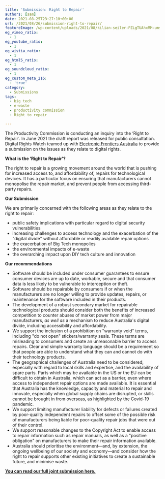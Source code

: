 ```yaml
---
title: 'Submission: Right to Repair'
authors: [sam]
date: 2021-08-25T23:27:10+00:00
url: /2021/08/26/submission-right-to-repair/
featureImage: /wp-content/uploads/2021/08/kilian-seiler-PZLgTUAhxMM-unsplash.jpg
eg_vimeo_ratio:
  - 1
eg_youtube_ratio:
  - 1
eg_wistia_ratio:
  - 1
eg_html5_ratio:
  - 1
eg_soundcloud_ratio:
  - 1
eg_custom_meta_216:
  - 'true'
category:
  - Submissions
tags:
  - big tech
  - e-waste
  - productivity commission
  - Right to repair

---
```

The Productivity Commission is conducting an inquiry into the &#8216;Right to Repair&#8217;. In June 2021 the draft report was released for public consultation. Digital Rights Watch teamed up with [Electronic Frontiers Australia][1] to provide a submission on the issues as they relate to digital rights.

**What is the &#8216;Right to Repair&#8217;?**

The right to repair is a growing movement around the world that is pushing for increased access to, and affordability of, repairs for technological devices. It has a particular focus on ensuring that manufacturers cannot monopolise the repair market, and prevent people from accessing third-party repairs.

**Our Submission**

We are primarily concerned with the following areas as they relate to the right to repair:

  * public safety implications with particular regard to digital security vulnerabilities
  * increasing challenges to access technology and the exacerbation of the "digital divide" without affordable or readily available repair options
  * the exacerbation of Big Tech monopolies
  * the environmental impacts of e-waste
  * the overarching impact upon DIY tech culture and innovation

**Our recommendations**

  * Software should be included under consumer guarantees to ensure consumer devices are up to date, workable, secure and that consumer data is less likely to be vulnerable to interception or theft.
  * Software should be repairable by consumers if or when the manufacturers are no longer willing to provide updates, repairs, or maintenance for the software included in their products.
  * The development of a robust secondary market for repairable technological products should consider both the benefits of increased competition to counter abuses of market power from major manufacturers, _as well as_ a mechanism to reduce Australia's digital divide, including accessibility and affordability.
  * We support the inclusion of a prohibition on "warranty void" terms, including "do not open" stickers/warranty seals. These terms are misleading to consumers and create an unreasonable barrier to access repairs. Clear and simple warranty language should be a requirement so that people are able to understand what they can and cannot do with their technology products.
  * The geographical challenges of Australia need to be considered, especially with regard to local skills and expertise, and the availability of spare parts. Parts which may be available in the US or the EU can be difficult to obtain in Australia, which can act as a barrier, even where access to independent repair options are made available. It is essential that Australia has the knowledge, capacity and material to repair and innovate, especially when global supply chains are disrupted, or skills cannot be brought in from overseas, as highlighted by the Covid-19 pandemic.
  * We support limiting manufacturer liability for defects or failures created by poor-quality independent repairs to offset some of the possible risk of manufacturers being liable for poor-quality repair jobs that were out of their control.
  * We support reasonable changes to the Copyright Act to enable access to repair information such as repair manuals, as well as a "positive obligation" on manufacturers to make their repair information available.
  * Australia should prioritise the environment—and, by extension, the ongoing wellbeing of our society and economy—and consider how the right to repair supports other existing initiatives to create a sustainable future, and minimise waste.

**[<span style="text-decoration: underline;">You can read our full joint submission here.</span>][2]**

 [1]: https://www.efa.org.au/
 [2]: /wp-content/uploads/2021/08/DRW_EFA_Submisssion_ProductivityCommission_RightToRepair_August2021.pdf
